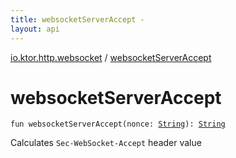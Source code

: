 ```yaml
---
title: websocketServerAccept - 
layout: api
---
```


<div class='api-docs-breadcrumbs'><a href="index.html">io.ktor.http.websocket</a> / <a href="./websocket-server-accept.html">websocketServerAccept</a></div>

# websocketServerAccept

<div class="signature"><code><span class="keyword">fun </span><span class="identifier">websocketServerAccept</span><span class="symbol">(</span><span class="parameterName" id="io.ktor.http.websocket$websocketServerAccept(kotlin.String)/nonce">nonce</span><span class="symbol">:</span>&nbsp;<a href="https://kotlinlang.org/api/latest/jvm/stdlib/kotlin/-string/index.html"><span class="identifier">String</span></a><span class="symbol">)</span><span class="symbol">: </span><a href="https://kotlinlang.org/api/latest/jvm/stdlib/kotlin/-string/index.html"><span class="identifier">String</span></a></code></div>

Calculates <code>Sec-WebSocket-Accept</code> header value

